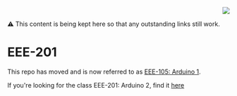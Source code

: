 <p align="right">
    <img src="https://cdn.rawgit.com/ConstantinoSchillebeeckx/Techshop-EEE-201/master/TS_logo.png">
</p>

:warning: This content is being kept here so that any outstanding links still work.

# EEE-201
This repo has moved and is now referred to as [EEE-105: Arduino 1](https://github.com/techshop/EEE-105-Arduino-1).  

If you're looking for the class EEE-201: Arduino 2, find it [here](https://github.com/techshop/EEE-201-Arduino-2)
